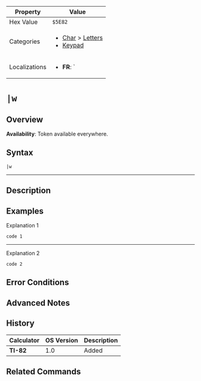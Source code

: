 | Property      | Value |
|---------------|-------|
| Hex Value     | `$5E82`|
| Categories    | <ul><li>[Char](<../categories/Char.md>) > [Letters](<../categories/Char.md#Letters>)</li><li>[Keypad](<../categories/Keypad.md>)</li></ul> |
| Localizations | <ul><li><b>FR</b>: `|w`</li></ul> |

# `|w`

## Overview



<b>Availability</b>: Token available everywhere.

## Syntax
`|w`

<hr>

## Description


## Examples

Explanation 1
```ti-basic
code 1
```
---
Explanation 2
```ti-basic
code 2
```

## Error Conditions


## Advanced Notes


## History
| Calculator | OS Version | Description |
|------------|------------|-------------|
| <b>TI-82</b> | 1.0 | Added |

## Related Commands

